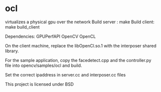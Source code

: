 ocl
===

virtualizes a physical gpu over the network
Build server :  make 
Build client: make build_client

Dependencies:
GPUPerfAPI
OpenCV
OpenCL

On the client machine, replace the libOpenCl.so.1 with the interposer shared library.

For the sample application, copy the facedetect.cpp and the controller.py file into opencv/samples/ocl and build.

Set the correct ipaddress in server.cc and interposer.cc files

This project is licensed under BSD
